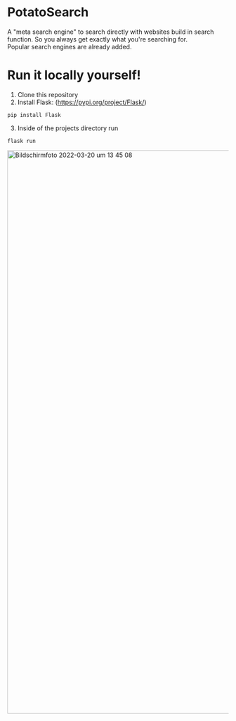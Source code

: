 # PotatoSearch
A "meta search engine" to search directly with websites build in search function. So you always get exactly what you're searching for. <br/>
Popular search engines are already added. 

# Run it locally yourself!
1. Clone this repository
2. Install Flask: (https://pypi.org/project/Flask/)
```
pip install Flask
```
3. Inside of the projects directory run
```
flask run
```

<img width="1280" alt="Bildschirmfoto 2022-03-20 um 13 45 08" src="https://user-images.githubusercontent.com/22854379/159179971-d0282ae9-e735-4a34-98d1-585d1fd8a198.png">
